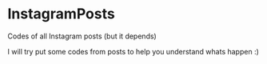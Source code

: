 # InstagramPosts
Codes of all Instagram posts (but it depends)

I will try put some codes from posts to help you understand whats happen :)
